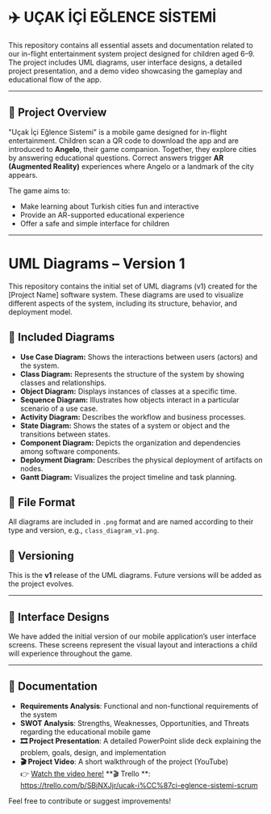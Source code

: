 # ✈️ UÇAK İÇİ EĞLENCE SİSTEMİ 

This repository contains all essential assets and documentation related to our in-flight entertainment system project designed for children aged 6–9. The project includes UML diagrams, user interface designs, a detailed project presentation, and a demo video showcasing the gameplay and educational flow of the app.

---

## 🎯 Project Overview

"Uçak İçi Eğlence Sistemi" is a mobile game designed for in-flight entertainment. Children scan a QR code to download the app and are introduced to **Angelo**, their game companion. Together, they explore cities by answering educational questions. Correct answers trigger **AR (Augmented Reality)** experiences where Angelo or a landmark of the city appears.

The game aims to:
- Make learning about Turkish cities fun and interactive
- Provide an AR-supported educational experience
- Offer a safe and simple interface for children
  
---
# UML Diagrams – Version 1

This repository contains the initial set of UML diagrams (v1) created for the [Project Name] software system. These diagrams are used to visualize different aspects of the system, including its structure, behavior, and deployment model.

## 📌 Included Diagrams

- **Use Case Diagram:** Shows the interactions between users (actors) and the system.
- **Class Diagram:** Represents the structure of the system by showing classes and relationships.
- **Object Diagram:** Displays instances of classes at a specific time.
- **Sequence Diagram:** Illustrates how objects interact in a particular scenario of a use case.
- **Activity Diagram:** Describes the workflow and business processes.
- **State Diagram:** Shows the states of a system or object and the transitions between states.
- **Component Diagram:** Depicts the organization and dependencies among software components.
- **Deployment Diagram:** Describes the physical deployment of artifacts on nodes.
- **Gantt Diagram:** Visualizes the project timeline and task planning.

## 📁 File Format

All diagrams are included in `.png` format and are named according to their type and version, e.g., `class_diagram_v1.png`.

## 🔄 Versioning

This is the **v1** release of the UML diagrams. Future versions will be added as the project evolves.

---

## 🎨 Interface Designs

We have added the initial version of our mobile application’s user interface screens. These screens represent the visual layout and interactions a child will experience throughout the game.

---

## 🧠 Documentation

- **Requirements Analysis**: Functional and non-functional requirements of the system  
- **SWOT Analysis**: Strengths, Weaknesses, Opportunities, and Threats regarding the educational mobile game  
- **🎞️ Project Presentation**: A detailed PowerPoint slide deck explaining the problem, goals, design, and implementation  
- **🎬 Project Video**: A short walkthrough of the project (YouTube)  
  👉 [Watch the video here!](https://www.youtube.com/watch?v=WXE7suBfRoY)
  **🎬 Trello **:  https://trello.com/b/SBjNXJjr/ucak-i%CC%87ci-eglence-sistemi-scrum


Feel free to contribute or suggest improvements!
